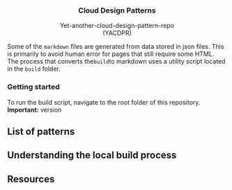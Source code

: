 <p align="center">
    <h3 align="center">Cloud Design Patterns</h3>

  <p align="center">
    Yet-another-cloud-design-pattern-repo
    <br>
    (YACDPR)
</p>

Some of the `markdown` files are generated from data stored in json files.
This is primarily to avoid human error for pages that still require some HTML.
The process that converts the`build`to markdown uses a utility script located in the `build` folder.

### Getting started
To run the build script, navigate to the root folder of this repository.
**Important:** version
## List of patterns

## Understanding the local build process

## Resources
<!--stackedit_data:
eyJoaXN0b3J5IjpbMjA4ODQ3Njk3Miw2MTgwOTMzMTIsLTY1Nj
IwMTkzNV19
-->